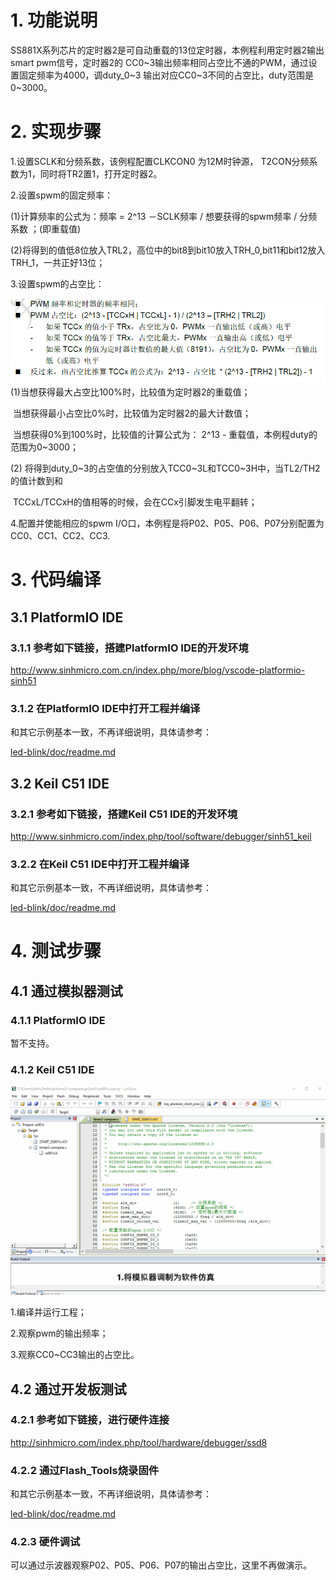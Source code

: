 # 1. 功能说明
SS881X系列芯片的定时器2是可自动重载的13位定时器，本例程利用定时器2输出smart pwm信号，定时器2的 CC0~3输出频率相同占空比不通的PWM，通过设置固定频率为4000，调duty_0~3 输出对应CC0~3不同的占空比，duty范围是0~3000。

# 2. 实现步骤

1.设置SCLK和分频系数，该例程配置CLKCON0 为12M时钟源， T2CON分频系数为1，同时将TR2置1，打开定时器2。

2.设置spwm的固定频率：

(1)计算频率的公式为：频率 = 2^13 －SCLK频率 / 想要获得的spwm频率 / 分频系数  ；(即重载值)

(2)将得到的值低8位放入TRL2，高位中的bit8到bit10放入TRH_0,bit11和bit12放入TRH_1，一共正好13位；

3.设置spwm的占空比：

![image](./timer2-duty.gif) (1)当想获得最大占空比100%时，比较值为定时器2的重载值；

​     当想获得最小占空比0%时，比较值为定时器2的最大计数值；

​     当想获得0%到100%时，比较值的计算公式为： 2^13 -  重载值，本例程duty的范围为0~3000；

(2) 将得到duty_0~3的占空值的分别放入TCC0~3L和TCC0~3H中，当TL2/TH2的值计数到和   

​     TCCxL/TCCxH的值相等的时候，会在CCx引脚发生电平翻转；

4.配置并使能相应的spwm I/O口，本例程是将P02、P05、P06、P07分别配置为CC0、CC1、CC2、CC3.

# 3. 代码编译

## 3.1 PlatformIO IDE

### 3.1.1 参考如下链接，搭建PlatformIO IDE的开发环境

http://www.sinhmicro.com.cn/index.php/more/blog/vscode-platformio-sinh51

### 3.1.2 在PlatformIO IDE中打开工程并编译

和其它示例基本一致，不再详细说明，具体请参考：

[led-blink/doc/readme.md](../../led-blink/doc/readme.md)

## 3.2 Keil C51 IDE

### 3.2.1 参考如下链接，搭建Keil C51 IDE的开发环境

http://www.sinhmicro.com/index.php/tool/software/debugger/sinh51_keil

### 3.2.2 在Keil C51 IDE中打开工程并编译

和其它示例基本一致，不再详细说明，具体请参考：

[led-blink/doc/readme.md](../../led-blink/doc/readme.md)

# 4. 测试步骤

## 4.1 通过模拟器测试
### 4.1.1 PlatformIO IDE

暂不支持。

### 4.1.2 Keil C51 IDE

![image](./timer2-compare-simulator.gif)

1.编译并运行工程；

2.观察pwm的输出频率；

3.观察CC0~CC3输出的占空比。

## 4.2 通过开发板测试

### 4.2.1 参考如下链接，进行硬件连接

http://sinhmicro.com/index.php/tool/hardware/debugger/ssd8

### 4.2.2 通过Flash_Tools烧录固件

和其它示例基本一致，不再详细说明，具体请参考：

[led-blink/doc/readme.md](../../led-blink/doc/readme.md)

### 4.2.3 硬件调试

可以通过示波器观察P02、P05、P06、P07的输出占空比，这里不再做演示。











